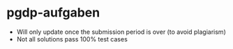 # pgdp-aufgaben
- Will only update once the submission period is over (to avoid plagiarism)
- Not all solutions pass 100% test cases
